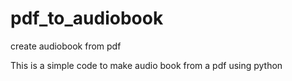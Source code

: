 # pdf_to_audiobook
create audiobook from pdf

This is a simple code to make audio book from a pdf using python
